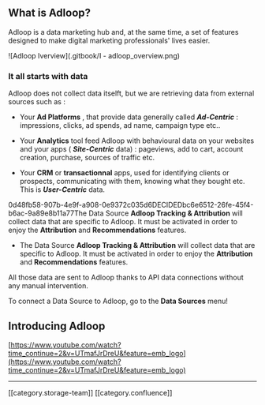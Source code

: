 
## What is Adloop? 
Adloop is a data marketing hub and, at the same time, a set of features designed to make digital marketing professionals' lives easier. 



![Adloop Iverview](.gitbook/I - adloop_overview.png)
### It all starts with data 
Adloop does not collect data itselft, but we are retrieving data from external sources such as :  


* Your  **Ad Platforms** , that provide data generally called **_Ad-Centric_**  : impressions, clicks, ad spends, ad name, campaign type etc..


* Your  **Analytics**  tool feed Adloop with behavioural data on your websites and your apps ( **_Site-Centric_** data) : pageviews, add to cart, account creation, purchase, sources of traffic etc. 


* Your  **CRM**  or  **transactionnal**  apps, used for identifying clients or prospects, communicating with them, knowing what they bought etc. This is  **_User-Centric_**  data. 



0d48fb58-907b-4e9f-a908-0e9372c035d6DECIDEDbc6e6512-26fe-45f4-b6ac-9a89e8b11a77The Data Source  **Adloop Tracking & Attribution**  will collect data that are specific to Adloop. It must be activated in order to enjoy the  **Attribution**  and  **Recommendations**  features. 
* The Data Source  **Adloop Tracking & Attribution**  will collect data that are specific to Adloop. It must be activated in order to enjoy the  **Attribution**  and  **Recommendations**  features. 

All those data are sent to Adloop thanks to API data connections without any manual intervention. 

To connect a Data Source to Adloop, go to the  **Data Sources**  menu!


## Introducing Adloop
[https://www.youtube.com/watch?time_continue=2&v=UTmafJrDreU&feature=emb_logo](https://www.youtube.com/watch?time_continue=2&v=UTmafJrDreU&feature=emb_logo)





*****

[[category.storage-team]] 
[[category.confluence]] 
